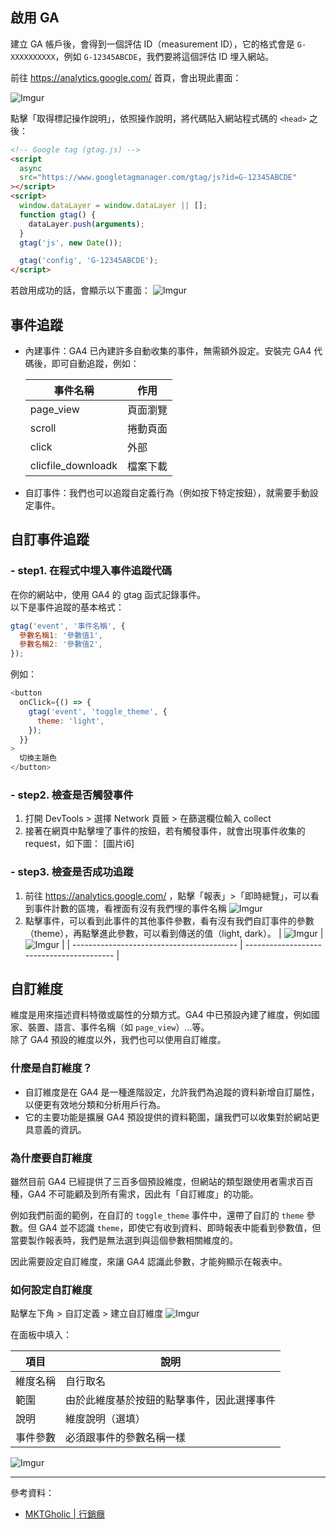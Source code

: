 ## 啟用 GA

建立 GA 帳戶後，會得到一個評估 ID（measurement ID），它的格式會是 `G-XXXXXXXXXX`，例如 `G-12345ABCDE`，我們要將這個評估 ID 埋入網站。

前往 https://analytics.google.com/ 首頁，會出現此畫面：

![Imgur](https://i.imgur.com/G6ylTvq.png)

點擊「取得標記操作說明」，依照操作說明，將代碼貼入網站程式碼的 `<head>` 之後：

```html
<!-- Google tag (gtag.js) -->
<script
  async
  src="https://www.googletagmanager.com/gtag/js?id=G-12345ABCDE"
></script>
<script>
  window.dataLayer = window.dataLayer || [];
  function gtag() {
    dataLayer.push(arguments);
  }
  gtag('js', new Date());

  gtag('config', 'G-12345ABCDE');
</script>
```

若啟用成功的話，會顯示以下畫面：
![Imgur](https://i.imgur.com/zyicIPo.png)

## 事件追蹤

- 內建事件：GA4 已內建許多自動收集的事件，無需額外設定。安裝完 GA4 代碼後，即可自動追蹤，例如：

  | 事件名稱           | 作用     |
  | ------------------ | -------- |
  | page_view          | 頁面瀏覽 |
  | scroll             | 捲動頁面 |
  | click              | 外部     |
  | clicfile_downloadk | 檔案下載 |

- 自訂事件：我們也可以追蹤自定義行為（例如按下特定按鈕），就需要手動設定事件。

## 自訂事件追蹤

### - step1. 在程式中埋入事件追蹤代碼

在你的網站中，使用 GA4 的 gtag 函式記錄事件。\
以下是事件追蹤的基本格式：

```javascript
gtag('event', '事件名稱', {
  參數名稱1: '參數值1',
  參數名稱2: '參數值2',
});
```

例如：

```javascript
<button
  onClick={() => {
    gtag('event', 'toggle_theme', {
      theme: 'light',
    });
  }}
>
  切換主題色
</button>
```

### - step2. 檢查是否觸發事件

1. 打開 DevTools > 選擇 Network 頁籤 > 在篩選欄位輸入 collect
2. 接著在網頁中點擊埋了事件的按鈕，若有觸發事件，就會出現事件收集的 request，如下圖：
   [圖片i6]

### - step3. 檢查是否成功追蹤

1. 前往 https://analytics.google.com/ ，點擊「報表」>「即時總覽」，可以看到事件計數的區塊，看裡面有沒有我們埋的事件名稱
   ![Imgur](https://i.imgur.com/A4uMydc.png)
2. 點擊事件，可以看到此事件的其他事件參數，看有沒有我們自訂事件的參數（theme），再點擊進此參數，可以看到傳送的值（light, dark）。
   | ![Imgur](https://i.imgur.com/PLAoG8Q.png) | ![Imgur](https://i.imgur.com/y1ADbeq.png) |
   | ----------------------------------------- | ----------------------------------------- |

## 自訂維度

維度是用來描述資料特徵或屬性的分類方式。GA4 中已預設內建了維度，例如國家、裝置、語言、事件名稱（如 `page_view`）...等。\
除了 GA4 預設的維度以外，我們也可以使用自訂維度。

### 什麼是自訂維度？

- 自訂維度是在 GA4 是一種進階設定，允許我們為追蹤的資料新增自訂屬性，以便更有效地分類和分析用戶行為。
- 它的主要功能是擴展 GA4 預設提供的資料範圍，讓我們可以收集對於網站更具意義的資訊。

### 為什麼要自訂維度

雖然目前 GA4 已經提供了三百多個預設維度，但網站的類型跟使用者需求百百種，GA4 不可能顧及到所有需求，因此有「自訂維度」的功能。

例如我們前面的範例，在自訂的 `toggle_theme` 事件中，還帶了自訂的 `theme` 參數。但 GA4 並不認識 `theme`，即使它有收到資料、即時報表中能看到參數值，但當要製作報表時，我們是無法選到與這個參數相關維度的。

因此需要設定自訂維度，來讓 GA4 認識此參數，才能夠顯示在報表中。

### 如何設定自訂維度

點擊左下角 > 自訂定義 > 建立自訂維度
![Imgur](https://i.imgur.com/VfiPIhD.png)

在面板中填入：

| 項目     | 說明                                       |
| -------- | ------------------------------------------ |
| 維度名稱 | 自行取名                                   |
| 範圍     | 由於此維度基於按鈕的點擊事件，因此選擇事件 |
| 說明     | 維度說明（選填）                           |
| 事件參數 | 必須跟事件的參數名稱一樣                   |

![Imgur](https://i.imgur.com/mEN41fm.png)

---

參考資料：

- [MKTGholic | 行銷癮](https://mktgholic.com/google-analytics-4/ga4-custom-dimension/)
